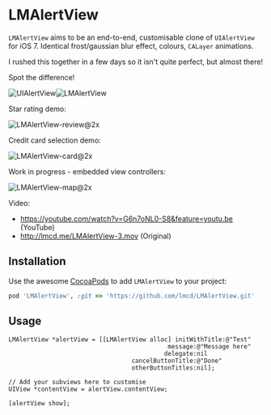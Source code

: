 LMAlertView
===========

`LMAlertView` aims to be an end-to-end, customisable clone of `UIAlertView` for iOS 7. Identical frost/gaussian blur effect, colours, `CALayer` animations.

I rushed this together in a few days so it isn't quite perfect, but almost there!

Spot the difference!

![UIAlertView](http://lmcd.me/UIAlertView-cutout.png)![LMAlertView](http://lmcd.me/LMAlertView-cutout.png)

Star rating demo:

![LMAlertView-review@2x](http://lmcd.me/LMAlertView-review@2x.png)

Credit card selection demo:

![LMAlertView-card@2x](http://lmcd.me/LMAlertView-card@2x.png)

Work in progress - embedded view controllers:

![LMAlertView-map@2x](http://lmcd.me/LMAlertView-map@2x.png)

Video:
- https://youtube.com/watch?v=G6n7oNL0-S8&feature=youtu.be (YouTube)
- http://lmcd.me/LMAlertView-3.mov (Original)

## Installation

Use the awesome [CocoaPods](http://cocoapods.org/) to add `LMAlertView` to your project:

```ruby
pod 'LMAlertView', :git => 'https://github.com/lmcd/LMAlertView.git'
```

## Usage

```objc
LMAlertView *alertView = [[LMAlertView alloc] initWithTitle:@"Test"
                                            message:@"Message here"
                                           delegate:nil
                                  cancelButtonTitle:@"Done"
                                  otherButtonTitles:nil];

// Add your subviews here to customise
UIView *contentView = alertView.contentView;

[alertView show];
```
